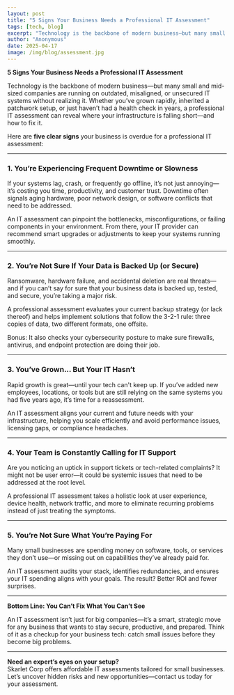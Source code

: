 ```yaml
---
layout: post
title: "5 Signs Your Business Needs a Professional IT Assessment"
tags: [tech, blog]
excerpt: "Technology is the backbone of modern business—but many small and mid-sized companies are running on outdated, misaligned, or unsecured IT systems without realizing it. Whether you’ve grown rapidly, inherited a patchwork setup, or just haven’t had a health check in years, a professional IT assessment can reveal where your infrastructure is falling short—and how to fix it."
author: "Anonymous"
date: 2025-04-17
image: /img/blog/assessment.jpg
---
```


**5 Signs Your Business Needs a Professional IT Assessment**

Technology is the backbone of modern business—but many small and mid-sized companies are running on outdated, misaligned, or unsecured IT systems without realizing it. Whether you’ve grown rapidly, inherited a patchwork setup, or just haven’t had a health check in years, a professional IT assessment can reveal where your infrastructure is falling short—and how to fix it.

Here are **five clear signs** your business is overdue for a professional IT assessment:

---

### 1. **You’re Experiencing Frequent Downtime or Slowness**

If your systems lag, crash, or frequently go offline, it’s not just annoying—it’s costing you time, productivity, and customer trust. Downtime often signals aging hardware, poor network design, or software conflicts that need to be addressed.

An IT assessment can pinpoint the bottlenecks, misconfigurations, or failing components in your environment. From there, your IT provider can recommend smart upgrades or adjustments to keep your systems running smoothly.

---

### 2. **You’re Not Sure If Your Data is Backed Up (or Secure)**

Ransomware, hardware failure, and accidental deletion are real threats—and if you can’t say for sure that your business data is backed up, tested, and secure, you’re taking a major risk.

A professional assessment evaluates your current backup strategy (or lack thereof) and helps implement solutions that follow the 3-2-1 rule: three copies of data, two different formats, one offsite.

Bonus: It also checks your cybersecurity posture to make sure firewalls, antivirus, and endpoint protection are doing their job.

---

### 3. **You’ve Grown… But Your IT Hasn’t**

Rapid growth is great—until your tech can't keep up. If you’ve added new employees, locations, or tools but are still relying on the same systems you had five years ago, it’s time for a reassessment.

An IT assessment aligns your current and future needs with your infrastructure, helping you scale efficiently and avoid performance issues, licensing gaps, or compliance headaches.

---

### 4. **Your Team is Constantly Calling for IT Support**

Are you noticing an uptick in support tickets or tech-related complaints? It might not be user error—it could be systemic issues that need to be addressed at the root level.

A professional IT assessment takes a holistic look at user experience, device health, network traffic, and more to eliminate recurring problems instead of just treating the symptoms.

---

### 5. **You’re Not Sure What You’re Paying For**

Many small businesses are spending money on software, tools, or services they don’t use—or missing out on capabilities they’ve already paid for.

An IT assessment audits your stack, identifies redundancies, and ensures your IT spending aligns with your goals. The result? Better ROI and fewer surprises.

---

**Bottom Line: You Can’t Fix What You Can’t See**

An IT assessment isn’t just for big companies—it’s a smart, strategic move for any business that wants to stay secure, productive, and prepared. Think of it as a checkup for your business tech: catch small issues before they become big problems.

---

**Need an expert’s eyes on your setup?**  
Skarlet Corp offers affordable IT assessments tailored for small businesses. Let’s uncover hidden risks and new opportunities—contact us today for your assessment.



